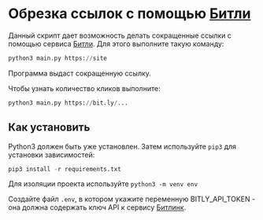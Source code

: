 # Обрезка ссылок с помощью [Битли](https://bitly.com/)

Данный скрипт дает возможность делать сокращенные ссылки с помощью сервиса [Битли](https://bitly.com/). Для этого выполните такую команду: 
```python
python3 main.py https://site
```
Программа выдаст сокращенную ссылку.

Чтобы узнать количество кликов выполните:
```python
python3 main.py https://bit.ly/...
```

## Как установить

Python3 должен быть уже установлен.
Затем используйте ```pip3``` для установки зависимостей:
```python
pip3 install -r requirements.txt
```
Для изоляции проекта используйте ```python3 -m venv env```

Создайте файл ```.env```, в котором укажите переменную BITLY_API_TOKEN - она должна содержать ключ API к сервису [Битлинк](https://bitly.com/).
